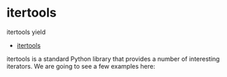 # itertools

itertools
yield

* [itertools](http://docs.python.org/library/itertools.html)

itertools is a standard Python library that provides a number of interesting iterators.
We are going to see a few examples here:


